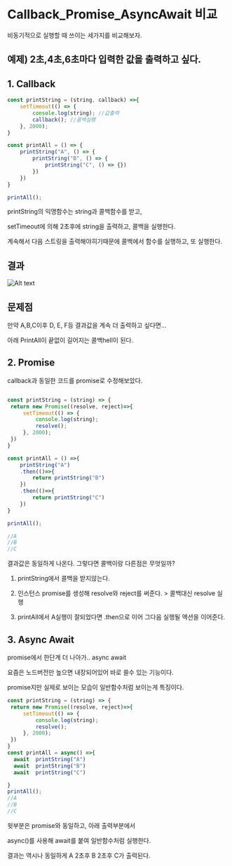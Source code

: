 # Callback_Promise_AsyncAwait 비교

비동기적으로 실행할 때 쓰이는 세가지를 비교해보자.

## 예제) 2초,4초,6초마다 입력한 값을 출력하고 싶다.

## 1. Callback

```js
const printString = (string, callback) =>{
    setTimeout(() => {
        console.log(string); //값출력
        callback(); //콜백실행
    }, 2000);
}

const printAll = () => {
    printString("A", () => {
        printString("B", () => {
            printString("C", () => {})
        })
    })
}

printAll();

```

printString의 익명함수는 string과 콜백함수를 받고,

setTimeout에 의해 2초후에 string을 출력하고, 콜백을 실행한다.

계속해서 다음 스트링을 출력해야히기때문에 콜백에서 함수를 실행하고, 또 실행한다.

## 결과
![Alt text](../IMG/callback.gif)

## 문제점

만약 A,B,C이후 D, E, F등 결과값을 계속 더 출력하고 싶다면...

아래 PrintAll이 끝없이 길어지는 콜백hell이 된다. 

## 2. Promise

callback과 동일한 코드를 promise로 수정해보았다.

```js

const printString = (string) => {
 return new Promise((resolve, reject)=>{
     setTimeout(() => {
         console.log(string);
         resolve();
     }, 2000);
 })
}

const printAll = () =>{
    printString("A")
    .then(()=>{
        return printString("B")
    })
    .then(()=>{
        return printString("C")
    })
}

printAll();

//A
//B
//C
```

결과값은 동일하게 나온다. 그렇다면 콜백이랑 다른점은 무엇일까?

1. printString에서 콜백을 받지않는다. 

2. 인스턴스 promise를 생성해 resolve와 reject를 써준다. > 콜백대신 resolve 실행

3. printAll에서 A실행이 잘되었다면 .then으로 이어 그다음 실행될 액션을 이어준다. 

 

## 3. Async Await
promise에서 한단계 더 나아가.. async await

요즘은 노드버전만 높으면 내장되어있어 바로 쓸수 있는 기능이다.

promise지만 실제로 보이는 모습이 일반함수처럼 보이는게 특징이다.
```js
const printString = (string) => {
 return new Promise((resolve, reject)=>{
     setTimeout(() => {
         console.log(string);
         resolve();
     }, 2000);
 })
}
const printAll = async() =>{
  await  printString("A")
  await  printString("B")
  await  printString("C")

}
printAll();
//A
//B
//C
```
윗부분은 promise와 동일하고, 아래 출력부분에서

async()를 사용해 await를 붙여 일반함수처럼 실행한다. 

 

결과는 역시나 동일하게 A 2초후 B 2초후 C가 출력된다. 